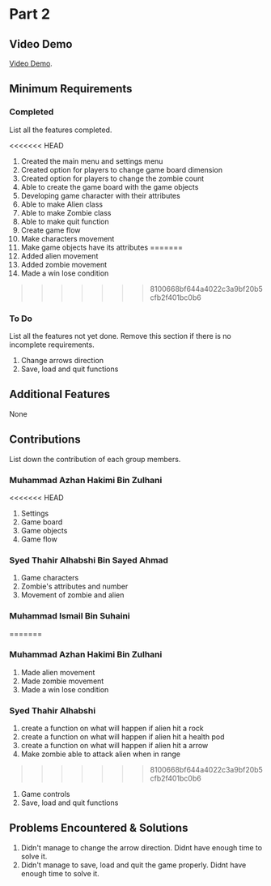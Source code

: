 # Part 2

## Video Demo

[Video Demo](https://youtu.be/rDMuaKK11bU).

## Minimum Requirements

### Completed

List all the features completed.

<<<<<<< HEAD
1. Created the main menu and settings menu
2. Created option for players to change game board dimension
3. Created option for players to change the zombie count
4. Able to create the game board with the game objects 
5. Developing game character with their attributes
6. Able to make Alien class
7. Able to make Zombie class
8. Able to make quit function
9. Create game flow
10. Make characters movement
11. Make game objects have its attributes
=======
1. Added alien movement
2. Added zombie movement
3. Made a win lose condition
>>>>>>> 8100668bf644a4022c3a9bf20b5cfb2f401bc0b6

### To Do

List all the features not yet done. Remove this section if there is no incomplete requirements.

1. Change arrows direction
2. Save, load and quit functions

## Additional Features

None

## Contributions

List down the contribution of each group members.

### Muhammad Azhan Hakimi Bin Zulhani

<<<<<<< HEAD
1. Settings
2. Game board
3. Game objects
4. Game flow

### Syed Thahir Alhabshi Bin Sayed Ahmad

1. Game characters
2. Zombie's attributes and number
3. Movement of zombie and alien

### Muhammad Ismail Bin Suhaini
=======
### Muhammad Azhan Hakimi Bin Zulhani

1. Made alien movement
2. Made zombie movement
3. Made a win lose condition

### Syed Thahir Alhabshi

1. create a function on what will happen if alien hit a rock
2. create a function on what will happen if alien hit a health pod
3. create a function on what will happen if alien hit a arrow
4. Make zombie able to attack alien when in range
>>>>>>> 8100668bf644a4022c3a9bf20b5cfb2f401bc0b6

1. Game controls
2. Save, load and quit functions

## Problems Encountered & Solutions

1. Didn't manage to change the arrow direction. Didnt have enough time to solve it.
2. Didn't manage to save, load and quit the game properly. Didnt have enough time to solve it.